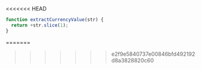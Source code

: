 <<<<<<< HEAD
```js run
function extractCurrencyValue(str) {
  return +str.slice(1);
}
```
=======
>>>>>>> e2f9e5840737e00846bfd492192d8a3828820c60
